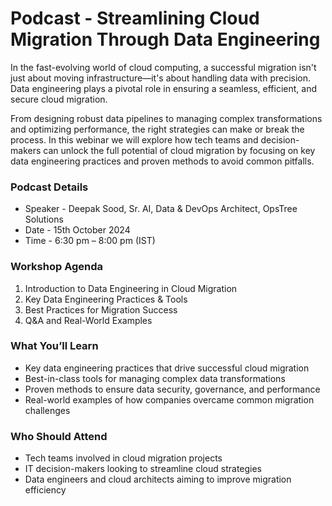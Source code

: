 # Podcast - Streamlining Cloud Migration Through Data Engineering

In the fast-evolving world of cloud computing, a successful migration isn't just about moving infrastructure—it's about handling data with precision. Data engineering plays a pivotal role in ensuring a seamless, efficient, and secure cloud migration.

From designing robust data pipelines to managing complex transformations and optimizing performance, the right strategies can make or break the process. In this webinar we will explore how tech teams and decision-makers can unlock the full potential of cloud migration by focusing on key data engineering practices and proven methods to avoid common pitfalls.

### Podcast Details

- Speaker - Deepak Sood, Sr. AI, Data & DevOps Architect, OpsTree Solutions
- Date - 15th October 2024
- Time - 6:30 pm – 8:00 pm (IST)

### Workshop Agenda

1. Introduction to Data Engineering in Cloud Migration
2. Key Data Engineering Practices & Tools
3. Best Practices for Migration Success
4. Q&A and Real-World Examples

### What You’ll Learn

- Key data engineering practices that drive successful cloud migration
- Best-in-class tools for managing complex data transformations
- Proven methods to ensure data security, governance, and performance
- Real-world examples of how companies overcame common migration challenges

### Who Should Attend

- Tech teams involved in cloud migration projects
- IT decision-makers looking to streamline cloud strategies
- Data engineers and cloud architects aiming to improve migration efficiency
